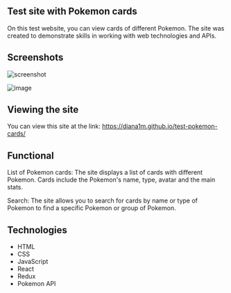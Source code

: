 ## Test site with Pokemon cards
On this test website, you can view cards of different Pokemon. The site was created to demonstrate skills in working with web technologies and APIs.

## Screenshots
<picture>
 <source media="(prefers-color-scheme: dark)" srcset="https://github.com/diana1m/test-pokemon-cards/assets/110974019/f20447c2-4e91-4053-abf1-2e3bf575425a">
 <source media="(prefers-color-scheme: light)" srcset="https://github.com/diana1m/test-pokemon-cards/assets/110974019/f20447c2-4e91-4053-abf1-2e3bf575425a">
 <img alt="screenshot" src="https://github.com/diana1m/test-pokemon-cards/assets/110974019/f20447c2-4e91-4053-abf1-2e3bf575425a">
</picture>

![image](https://github.com/diana1m/test-pokemon-cards/assets/110974019/5fc9baae-9f9c-461a-ba9c-39e4850cc490)


## Viewing the site
You can view this site at the link: https://diana1m.github.io/test-pokemon-cards/

## Functional
List of Pokemon cards: The site displays a list of cards with different Pokemon. Cards include the Pokemon's name, type, avatar and the main stats.

Search: The site allows you to search for cards by name or type of Pokemon to find a specific Pokemon or group of Pokemon.

## Technologies 
- HTML
- CSS
- JavaScript
- React
- Redux
- Pokemon API
